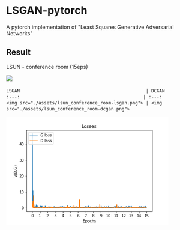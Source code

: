 # LSGAN-pytorch
A pytorch implementation of "Least Squares Generative Adversarial Networks"

## Result

LSUN - conference room (15eps)


<img src="./assets/lsun_conference_room-lsgan.gif">


    LSGAN				                                | DCGAN                                    
    :---:                                        	   | :---:                                         
    <img src="./assets/lsun_conference_room-lsgan.png">	| <img src="./assets/lsun_conference_room-dcgan.png">
	

<img src="./assets/loss_plot.png">